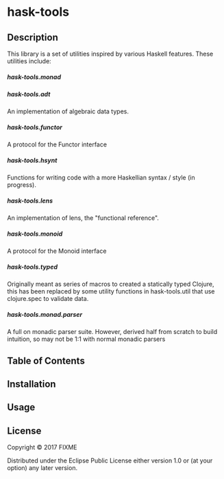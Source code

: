 # hask-tools

## Description 
This library is a set of utilities inspired by various Haskell features. These utilities include:
##### hask-tools.monad
  
##### hask-tools.adt
An implementation of algebraic data types.
##### hask-tools.functor
A protocol for the Functor interface
##### hask-tools.hsynt
Functions for writing code with a more Haskellian syntax / style (in progress).
##### hask-tools.lens
An implementation of lens, the "functional reference".
##### hask-tools.monoid
A protocol for the Monoid interface
##### hask-tools.typed
Originally meant as series of macros to created a statically typed Clojure,  this has been replaced by some utility functions in hask-tools.util that use clojure.spec to validate data.

##### hask-tools.monad.parser
A full on monadic parser suite.  However, derived half from scratch to build intuition, so may not be 1:1 with normal monadic parsers 

## Table of Contents

## Installation

## Usage



## License

Copyright © 2017 FIXME

Distributed under the Eclipse Public License either version 1.0 or (at
your option) any later version.

